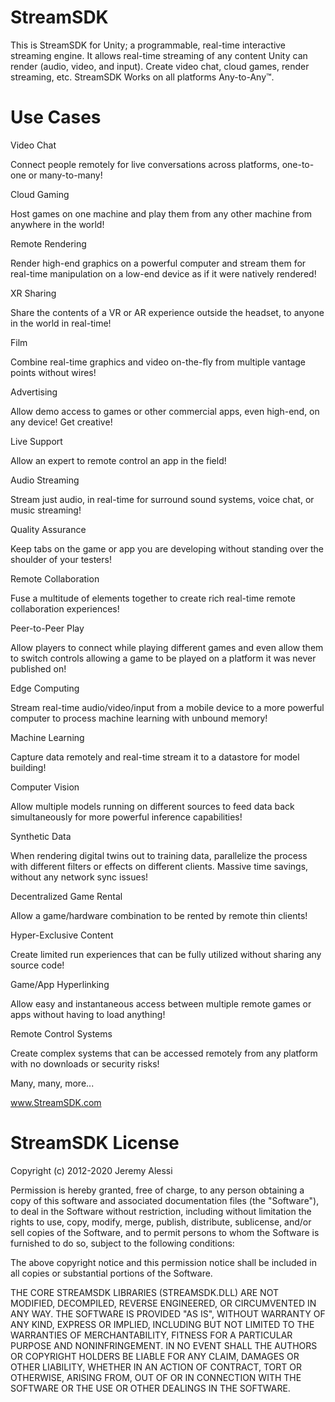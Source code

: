 # StreamSDK
This is StreamSDK for Unity; a programmable, real-time interactive streaming engine. It allows real-time streaming of any content Unity can render (audio, video, and input). Create video chat, cloud games, render streaming, etc. StreamSDK Works on all platforms Any-to-Any™.
 
# Use Cases

Video Chat

Connect people remotely for live conversations across platforms, one-to-one or many-to-many!

Cloud Gaming

Host games on one machine and play them from any other machine from anywhere in the world!

Remote Rendering

Render high-end graphics on a powerful computer and stream them for real-time manipulation on a low-end device as if it were natively rendered!

XR Sharing

Share the contents of a VR or AR experience outside the headset, to anyone in the world in real-time!

Film

Combine real-time graphics and video on-the-fly from multiple vantage points without wires!

Advertising

Allow demo access to games or other commercial apps, even high-end, on any device! Get creative!

Live Support

Allow an expert to remote control an app in the field!

Audio Streaming

Stream just audio, in real-time for surround sound systems, voice chat, or music streaming!

Quality Assurance

Keep tabs on the game or app you are developing without standing over the shoulder of your testers!

Remote Collaboration

Fuse a multitude of elements together to create rich real-time remote collaboration experiences!

Peer-to-Peer Play

Allow players to connect while playing different games and even allow them to switch controls allowing a game to be played on a platform it was never published on!

Edge Computing

Stream real-time audio/video/input from a mobile device to a more powerful computer to process machine learning with unbound memory!

Machine Learning

Capture data remotely and real-time stream it to a datastore for model building!

Computer Vision

Allow multiple models running on different sources to feed data back simultaneously for more powerful inference capabilities!

Synthetic Data

When rendering digital twins out to training data, parallelize the process with different filters or effects on different clients. Massive time savings, without any network sync issues!

Decentralized Game Rental

Allow a game/hardware combination to be rented by remote thin clients!

Hyper-Exclusive Content

Create limited run experiences that can be fully utilized without sharing any source code!

Game/App Hyperlinking

Allow easy and instantaneous access between multiple remote games or apps without having to load anything!

Remote Control Systems

Create complex systems that can be accessed remotely from any platform with no downloads or security risks!

Many, many, more...

www.StreamSDK.com

 # StreamSDK License
 
 Copyright (c) 2012-2020 Jeremy Alessi
 
 Permission is hereby granted, free of charge, to any person obtaining a copy
 of this software and associated documentation files (the "Software"), to deal
 in the Software without restriction, including without limitation the rights
 to use, copy, modify, merge, publish, distribute, sublicense, and/or sell
 copies of the Software, and to permit persons to whom the Software is
 furnished to do so, subject to the following conditions:
 
 The above copyright notice and this permission notice shall be included in all
 copies or substantial portions of the Software.
 
 THE CORE STREAMSDK LIBRARIES (STREAMSDK.DLL) ARE NOT MODIFIED, DECOMPILED, REVERSE ENGINEERED, OR CIRCUMVENTED IN ANY WAY.
 THE SOFTWARE IS PROVIDED "AS IS", WITHOUT WARRANTY OF ANY KIND, EXPRESS OR
 IMPLIED, INCLUDING BUT NOT LIMITED TO THE WARRANTIES OF MERCHANTABILITY,
 FITNESS FOR A PARTICULAR PURPOSE AND NONINFRINGEMENT. IN NO EVENT SHALL THE
 AUTHORS OR COPYRIGHT HOLDERS BE LIABLE FOR ANY CLAIM, DAMAGES OR OTHER
 LIABILITY, WHETHER IN AN ACTION OF CONTRACT, TORT OR OTHERWISE, ARISING FROM,
 OUT OF OR IN CONNECTION WITH THE SOFTWARE OR THE USE OR OTHER DEALINGS IN THE
 SOFTWARE.
